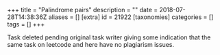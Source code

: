 +++
title = "Palindrome pairs"
description = ""
date = 2018-07-28T14:38:36Z
aliases = []
[extra]
id = 21922
[taxonomies]
categories = []
tags = []
+++

Task deleted pending original task writer giving some indication that the same task on leetcode and here have no plagiarism issues.
